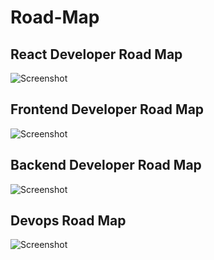 # Road-Map

## React Developer Road Map

![Screenshot](./images/react-map.png)

## Frontend Developer Road Map

![Screenshot](./images/frontend-map.png)

## Backend Developer Road Map

![Screenshot](./images/backend-map.png)

## Devops Road Map

![Screenshot](./images/devops-map.png)
